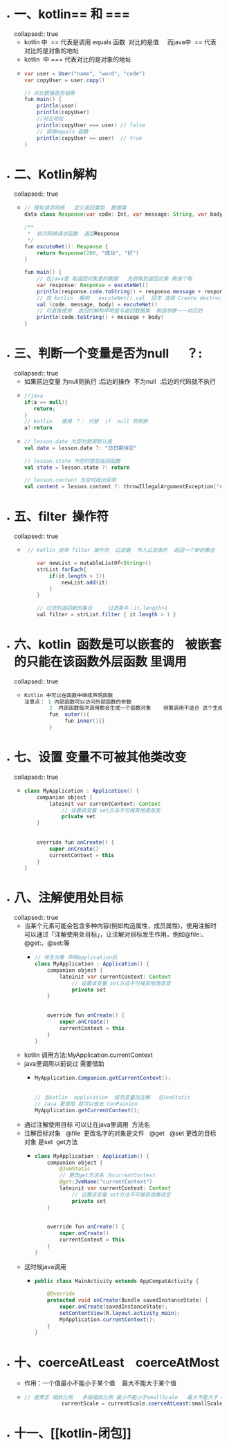 - # 一、kotlin== 和 ===
  collapsed:: true
	- kotlin 中  == 代表是调用 equals 函数  对比的是值     而java中  == 代表对比的是对象的地址
	- kotlin  中 === 代表对比的是对象的地址
	- ```java
	  var user = User("name", "word", "code")
	  var copyUser = user.copy()
	   
	  // 对比数据是否相等
	  fun main() {
	      println(user)
	      println(copyUser)
	      //对比地址   
	      println(copyUser === user) // false
	      // 调用equals 函数
	      println(copyUser == user)  // true
	  }
	  ```
- # 二、Kotlin解构
  collapsed:: true
	- ```java
	  // 模拟请求网络   定义返回类型  数据类
	  data class Response(var code: Int, var message: String, var body: String)
	   
	  /**
	   *  执行网络请求函数  返回Response
	   */
	  fun excuteNet(): Response {
	      return Response(200, "成功", "好")
	  }
	   
	  fun main() {
	      // 在java里 取返回对象里的数据   先获取到返回对象 再挨个取
	      var response: Response = excuteNet()
	      println(response.code.toString() + response.message + response.body)
	      // 在 kotlin  解构   excuteNet().val  回车 选择 Create destructuring declaration(创建解构声明)
	      val (code, message, body) = excuteNet()
	      // 可直接使用  返回的解构声明是与返回数据类  构造参数一一对应的
	      println(code.toString() + message + body)
	  }
	  ```
- # 三、判断一个变量是否为null      ？:
  collapsed:: true
	- 如果前边变量 为null则执行 :后边的操作  不为null  :后边的代码就不执行
	- ```java
	  //java
	  if(a == null){
	     return;
	  }
	  // kotlin   使用 ？： 代替  if  null 的判断
	  a?:return
	  ```
	- ```kotlin
	  // lesson.date 为空时使用默认值
	  val date = lesson.date ?: "日日期待定"
	   
	  // lesson.state 为空时提前返回函数
	  val state = lesson.state ?: return
	   
	  // lesson.content 为空时抛出异常
	  val content = lesson.content ?: throwIllegalArgumentException("content expected")
	  ```
- # 五、filter  操作符
  collapsed:: true
	- ```java
	   // kotlin 自带 filter 操作符  过滤器  传入过滤条件  返回一个新的集合  简化遍历集合添加过滤条件的过程
	   
	      var newList = mutableListOf<String>()
	      strList.forEach{
	          if(it.length > 1){
	              newList.add(it)
	          }
	      }
	   
	      // 过滤的返回新的集合     过滤条件：it.length>1
	      val filter = strList.filter { it.length > 1 }
	  ```
- # 六、kotlin  函数是可以嵌套的    被嵌套的只能在该函数外层函数 里调用
  collapsed:: true
	- ```java
	  Kotlin 中可以在函数中继续声明函数
	  注意点： 1 内部函数可以访问外部函数的参数
	          2  内部函数每次调用都会生成一个函数对象    频繁调用不适合 这个生成方式  影响性能
	          fun  outer(){
	               fun inner(){}
	          }
	  ```
- # 七、设置 变量不可被其他类改变
  collapsed:: true
	- ```java
	  class MyApplication : Application() {
	      companion object {
	          lateinit var currentContext: Context
	              // 设置该变量 set方法不可被其他类改变
	              private set
	      }
	   
	   
	      override fun onCreate() {
	          super.onCreate()
	          currentContext = this
	      }
	  }
	  ```
- # 八、注解使用处目标
  collapsed:: true
	- 当某个元素可能会包含多种内容(例如构造属性，成员属性)，使用注解时可以通过「注解使用处目标」，让注解对目标发生作用，例如@file:、@get:、@set:等
		- ```java
		  // 伴生对象 声明application后
		  class MyApplication : Application() {
		      companion object {
		          lateinit var currentContext: Context
		              // 设置该变量 set方法不可被其他类改变
		              private set
		      }
		   
		   
		      override fun onCreate() {
		          super.onCreate()
		          currentContext = this
		      }
		  }
		  ```
	- kotlin 调用方法:MyApplication.currentContext
	- java里调用以前说过 需要借助
		- ```java
		  MyApplication.Companion.getCurrentContext();
		   
		   
		  // 当kotlin  application  成员变量加注解   @JvmStatic  
		  // Java 里调用 就可以省去 ConPainion
		  MyApplication.getCurrentContext();
		  ```
	- 通过注解使用目标 可以让在java里调用  方法名
	- 注解目标对象   @file  更改名字的对象是文件   @get   @set 更改的目标对象 是set  get方法
		- ```java
		  class MyApplication : Application() {
		      companion object {
		          @JvmStatic
		          // 更改get方法名 为currentContext
		          @get:JvmName("currentContext")
		          lateinit var currentContext: Context
		              // 设置该变量 set方法不可被其他类改变
		              private set
		      }
		   
		   
		      override fun onCreate() {
		          super.onCreate()
		          currentContext = this
		      }
		  }
		  ```
	- 这时候java调用
		- ```java
		  public class MainActivity extends AppCompatActivity {
		   
		      @Override
		      protected void onCreate(Bundle savedInstanceState) {
		          super.onCreate(savedInstanceState);
		          setContentView(R.layout.activity_main);
		          MyApplication.currentContext();
		      }
		  }
		  ```
- # 十、coerceAtLeast    coerceAtMost
	- 作用：一个值最小不能小于某个值    最大不能大于某个值
	- ```java
	  // 是修正 缩放比例   手指缩放比例 最小不能小于smallScale   最大不能大于 bigScale
	              currentScale = currentScale.coerceAtLeast(smallScale).coerceAtMost(bigScale)
	  ```
- # 十一、[[kotlin-闭包]]